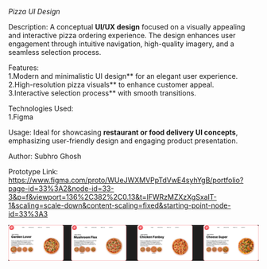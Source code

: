 *Pizza UI Design*  

Description: 
A conceptual **UI/UX design** focused on a visually appealing and interactive pizza ordering experience. The design enhances user engagement through intuitive navigation, high-quality imagery, and a seamless selection process.  

Features:  
1.Modern and minimalistic UI design** for an elegant user experience.  
2.High-resolution pizza visuals** to enhance customer appeal.  
3.Interactive selection process** with smooth transitions.  

Technologies Used:  
1.Figma  

Usage: 
Ideal for showcasing **restaurant or food delivery UI concepts**, emphasizing user-friendly design and engaging product presentation.  

Author:
Subhro Ghosh

Prototype Link:
https://www.figma.com/proto/WUeJWXMVPpTdVwE4syhYgB/portfolio?page-id=33%3A2&node-id=33-3&p=f&viewport=136%2C382%2C0.13&t=lFWRzMZXzXgSxalT-1&scaling=scale-down&content-scaling=fixed&starting-point-node-id=33%3A3

![Design Preview](./pizza.jpg)
